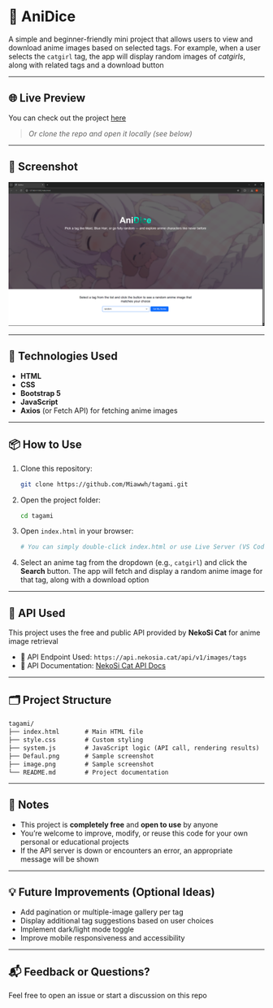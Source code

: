 # 🎲 AniDice

A simple and beginner-friendly mini project that allows users to view and download anime images based on selected tags. For example, when a user selects the `catgirl` tag, the app will display random images of *catgirls*, along with related tags and a download button

---

## 🌐 Live Preview

You can check out the project [here](https://miawwh.github.io/anidice/)

> *Or clone the repo and open it locally (see below)*

---

## 📸 Screenshot

![AniDice Screenshot](image.png)

---

## 🧰 Technologies Used

* **HTML**
* **CSS**
* **Bootstrap 5**
* **JavaScript**
* **Axios** (or Fetch API) for fetching anime images

---

## 📦 How to Use

1. Clone this repository:

   ```bash
   git clone https://github.com/Miawwh/tagami.git
   ```

2. Open the project folder:

   ```bash
   cd tagami
   ```

3. Open `index.html` in your browser:

   ```bash
   # You can simply double-click index.html or use Live Server (VS Code)
   ```

4. Select an anime tag from the dropdown (e.g., `catgirl`) and click the **Search** button. The app will fetch and display a random anime image for that tag, along with a download option

---

## 🧪 API Used

This project uses the free and public API provided by **NekoSi Cat** for anime image retrieval

* 🔗 API Endpoint Used: `https://api.nekosia.cat/api/v1/images/tags`
* 📖 API Documentation: [NekoSi Cat API Docs](https://nekosia.cat/documentation?page=introduction)

---

## 🗂️ Project Structure

```
tagami/
├── index.html       # Main HTML file
├── style.css        # Custom styling
├── system.js        # JavaScript logic (API call, rendering results)
├── Defaul.png       # Sample screenshot
├── image.png        # Sample screenshot
└── README.md        # Project documentation
```

---

## 📣 Notes

* This project is **completely free** and **open to use** by anyone
* You’re welcome to improve, modify, or reuse this code for your own personal or educational projects
* If the API server is down or encounters an error, an appropriate message will be shown

---

## 💡 Future Improvements (Optional Ideas)

* Add pagination or multiple-image gallery per tag
* Display additional tag suggestions based on user choices
* Implement dark/light mode toggle
* Improve mobile responsiveness and accessibility

---

## 📬 Feedback or Questions?

Feel free to open an issue or start a discussion on this repo
